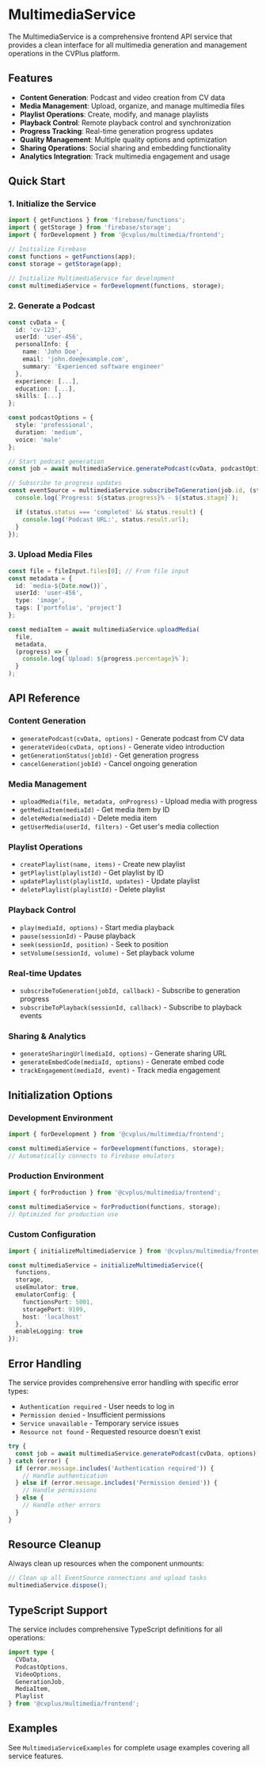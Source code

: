 # MultimediaService

The MultimediaService is a comprehensive frontend API service that provides a clean interface for all multimedia generation and management operations in the CVPlus platform.

## Features

- **Content Generation**: Podcast and video creation from CV data
- **Media Management**: Upload, organize, and manage multimedia files
- **Playlist Operations**: Create, modify, and manage playlists
- **Playback Control**: Remote playback control and synchronization
- **Progress Tracking**: Real-time generation progress updates
- **Quality Management**: Multiple quality options and optimization
- **Sharing Operations**: Social sharing and embedding functionality
- **Analytics Integration**: Track multimedia engagement and usage

## Quick Start

### 1. Initialize the Service

```typescript
import { getFunctions } from 'firebase/functions';
import { getStorage } from 'firebase/storage';
import { forDevelopment } from '@cvplus/multimedia/frontend';

// Initialize Firebase
const functions = getFunctions(app);
const storage = getStorage(app);

// Initialize MultimediaService for development
const multimediaService = forDevelopment(functions, storage);
```

### 2. Generate a Podcast

```typescript
const cvData = {
  id: 'cv-123',
  userId: 'user-456',
  personalInfo: {
    name: 'John Doe',
    email: 'john.doe@example.com',
    summary: 'Experienced software engineer'
  },
  experience: [...],
  education: [...],
  skills: [...]
};

const podcastOptions = {
  style: 'professional',
  duration: 'medium',
  voice: 'male'
};

// Start podcast generation
const job = await multimediaService.generatePodcast(cvData, podcastOptions);

// Subscribe to progress updates
const eventSource = multimediaService.subscribeToGeneration(job.id, (status) => {
  console.log(`Progress: ${status.progress}% - ${status.stage}`);

  if (status.status === 'completed' && status.result) {
    console.log('Podcast URL:', status.result.url);
  }
});
```

### 3. Upload Media Files

```typescript
const file = fileInput.files[0]; // From file input
const metadata = {
  id: `media-${Date.now()}`,
  userId: 'user-456',
  type: 'image',
  tags: ['portfolio', 'project']
};

const mediaItem = await multimediaService.uploadMedia(
  file,
  metadata,
  (progress) => {
    console.log(`Upload: ${progress.percentage}%`);
  }
);
```

## API Reference

### Content Generation

- `generatePodcast(cvData, options)` - Generate podcast from CV data
- `generateVideo(cvData, options)` - Generate video introduction
- `getGenerationStatus(jobId)` - Get generation progress
- `cancelGeneration(jobId)` - Cancel ongoing generation

### Media Management

- `uploadMedia(file, metadata, onProgress)` - Upload media with progress
- `getMediaItem(mediaId)` - Get media item by ID
- `deleteMedia(mediaId)` - Delete media item
- `getUserMedia(userId, filters)` - Get user's media collection

### Playlist Operations

- `createPlaylist(name, items)` - Create new playlist
- `getPlaylist(playlistId)` - Get playlist by ID
- `updatePlaylist(playlistId, updates)` - Update playlist
- `deletePlaylist(playlistId)` - Delete playlist

### Playback Control

- `play(mediaId, options)` - Start media playback
- `pause(sessionId)` - Pause playback
- `seek(sessionId, position)` - Seek to position
- `setVolume(sessionId, volume)` - Set playback volume

### Real-time Updates

- `subscribeToGeneration(jobId, callback)` - Subscribe to generation progress
- `subscribeToPlayback(sessionId, callback)` - Subscribe to playback events

### Sharing & Analytics

- `generateSharingUrl(mediaId, options)` - Generate sharing URL
- `generateEmbedCode(mediaId, options)` - Generate embed code
- `trackEngagement(mediaId, event)` - Track media engagement

## Initialization Options

### Development Environment

```typescript
import { forDevelopment } from '@cvplus/multimedia/frontend';

const multimediaService = forDevelopment(functions, storage);
// Automatically connects to Firebase emulators
```

### Production Environment

```typescript
import { forProduction } from '@cvplus/multimedia/frontend';

const multimediaService = forProduction(functions, storage);
// Optimized for production use
```

### Custom Configuration

```typescript
import { initializeMultimediaService } from '@cvplus/multimedia/frontend';

const multimediaService = initializeMultimediaService({
  functions,
  storage,
  useEmulator: true,
  emulatorConfig: {
    functionsPort: 5001,
    storagePort: 9199,
    host: 'localhost'
  },
  enableLogging: true
});
```

## Error Handling

The service provides comprehensive error handling with specific error types:

- `Authentication required` - User needs to log in
- `Permission denied` - Insufficient permissions
- `Service unavailable` - Temporary service issues
- `Resource not found` - Requested resource doesn't exist

```typescript
try {
  const job = await multimediaService.generatePodcast(cvData, options);
} catch (error) {
  if (error.message.includes('Authentication required')) {
    // Handle authentication
  } else if (error.message.includes('Permission denied')) {
    // Handle permissions
  } else {
    // Handle other errors
  }
}
```

## Resource Cleanup

Always clean up resources when the component unmounts:

```typescript
// Clean up all EventSource connections and upload tasks
multimediaService.dispose();
```

## TypeScript Support

The service includes comprehensive TypeScript definitions for all operations:

```typescript
import type {
  CVData,
  PodcastOptions,
  VideoOptions,
  GenerationJob,
  MediaItem,
  Playlist
} from '@cvplus/multimedia/frontend';
```

## Examples

See `MultimediaServiceExamples` for complete usage examples covering all service features.